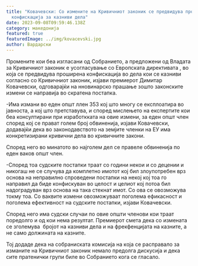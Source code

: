 ```yaml
---
title: "Ковачевски: Со измените на Кривичниот законик се предвидува проширена
  конфискација за казниви дела"
date: 2023-09-08T09:59:46.138Z
category: македонија
featured: true
featuredImage: ../img/kovacevski.jpg
author: Вардарски
---
```

<!--StartFragment-->

Промените кои беа изгласани од Собранието, а предложени од Владата за Кривичниот законик е усогласување со Европската директивата , во која се предвидува проширена конфискација во дела кои се казниви согласно со Кривичниот законик, изјави премиерот Димитар Ковачевски, одговарајќи на нновинарско прашање зошто законските измени се направија во скратена постапка.

\-Има измани во еден општ ллен 353 кој што многу се експлоатира во јавноста, а кој што претставува, и според мислењето на експертите кои беа консултирани при изработкката на овие измени, за еден општ член според кој се прават голем број обвиненија, изјави Ковачевски, додавајќи дека во законодавството на земјите членки на ЕУ има конкретизирани кривични дела во кривичните закони.

Според него во минатото во најголем дел се правеле обвиненија по еден ваков општ член.

\-Според тоа судските постапки траат со години некои и со децении и никогаш не се случува да комплетно имотот кој бил злоупотребен врз основа на неправилно спроведени постапки на некој кој тоа го направил да биде конфискуван во целост и целиот кој потоа бил надоградуван врз основа на така стекнат имот. Со ова се овозможува токму тоа. Со ваквите измени овозможуваат поголема ефикасност и поголема ефективност на судските постапки, изјави Ковачевски.

Според него има судски случаи по овие општи членови кои траат  поредолго и од кои нема резултат. Премиерот смета дека со измената се зголемува  бројот на казниви дела и на фрекфенцијата на казните, а не само должината на казните.

Тој додаде дека на собраниската комисија на која се расправало за изманите на Кривичниот законик немало предолга дискусија и дека сите пратенички групи биле во Собранието кога се гласало.

<!--EndFragment-->